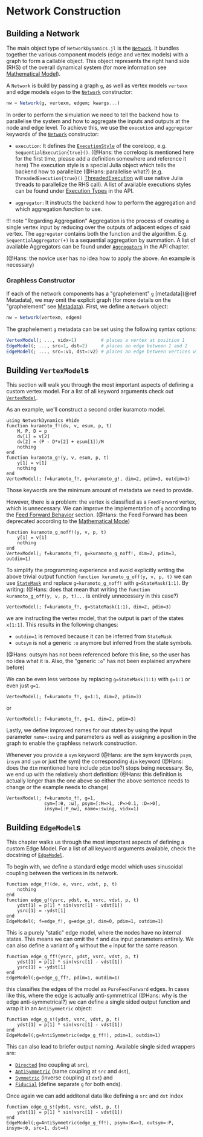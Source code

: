 # Network Construction

## Building a Network
The main object type of `NetworkDynamics.jl` is the [`Network`](@ref). It bundles together the various component models 
(edge and vertex models) with a graph to form a callable object. This object represents the right hand side (RHS) of the 
overall dynamical system (for more information see [Mathematical Model](@ref)).

A `Network` is build by passing a graph `g`, as well as vertex models `vertexm` and edge models `edgem` to the 
[`Network`](@ref) constructor:
```julia
nw = Network(g, vertexm, edgem; kwargs...)
```

In order to perform the simulation we need to tell the backend how to parallelise the system and how to aggregate the
inputs and outputs at the node and edge level. To achieve this, we use the `execution` and `aggregator` keywords of 
the [`Network`](@ref) constructor:

- `execution`:
    It defines the [`ExecutionStyle`](@ref) of the coreloop, e.g. `SequentialExecution{true}()`. 
    (@Hans: the correloop is mentioned here for the first time, please add a definition somewhere and reference it here)
    The execution style is a special Julia object which tells the backend how to parallelize (@Hans: parallelise what?)
    (e.g. `ThreadedExecution{true}()` [ThreadedExecution](@ref) will use native Julia threads to parallelize the RHS call).
    A list of available executions styles can be found under [Execution Types](@ref) in the API.

- `aggregator`:
    It instructs the backend how to perform the aggregation and which aggregation function to use.

!!! note "Regarding Aggregation"
    Aggregation is the process of creating a single vertex input by reducing over the outputs of adjacent edges of 
    said vertex. The `aggregator` contains both the function and the algorithm. E.g. `SequentialAggregator(+)` is a 
    sequential aggregation by summation. A list of available Aggregators can be found under [`Aggregators`](@ref) in the 
    API chapter.

(@Hans: the novice user has no idea how to apply the above. An example is necessary)

### Graphless Constructor
If each of the network components has a "graphelement" `g` [metadata](@ref Metadata), we may omit the explicit graph 
(for more details on the "graphelement" see  [Metadata](@ref)).
First, we define a `Network` object:
```julia
nw = Network(vertexm, edgem)
```
The graphelement `g` metadata can be set using the following syntax options:
```julia
VertexModel(; ..., vidx=1)         # places a vertex at position 1
EdgeModel(; ..., src=1, dst=2)     # places an edge between 1 and 2
EdgeModel(; ..., src=:v1, dst=:v2) # places an edge between vertices with names `:v1` and `:v2`
```

## Building `VertexModel`s
This section will walk you through the most important aspects of defining a custom vertex model. 
For a list of all keyword arguments check out [`VertexModel`](@ref).

As an example, we'll construct a second order kuramoto model.
```@example construction
using NetworkDynamics #hide
function kuramoto_f!(dv, v, esum, p, t)
    M, P, D = p
    dv[1] = v[2]
    dv[2] = (P - D*v[2] + esum[1])/M
    nothing
end
function kuramoto_g!(y, v, esum, p, t)
    y[1] = v[1]
    nothing
end
VertexModel(; f=kuramoto_f!, g=kuramoto_g!, dim=2, pdim=3, outdim=1)
```
Those keywords are the minimum amount of metadata we need to provide.

However, there is a problem: the vertex is classified as a `FeedForward` vertex, which is unnecessary. 
We can improve the implementation of `g` according to the [Feed Forward Behavior](@ref) section. 
(@Hans: the Feed Forward has been deprecated according to the [Mathematical Mode](@ref))
```@example construction
function kuramoto_g_noff!(y, v, p, t)
    y[1] = v[1]
    nothing
end
VertexModel(; f=kuramoto_f!, g=kuramoto_g_noff!, dim=2, pdim=3, outdim=1)
```

To simplify the programming experience and avoid explicitly writing the above trivial output function 
`function kuramoto_g_off(y, v, p, t)` we can use [`StateMask`](@ref) and replace `g=kuramoto_g_noff!` with 
`g=StateMask(1:1)`. By writing:
(@Hans: does that mean that writing the `function kuramoto_g_off(y, v, p, t)...` is entirely unnecessary in this case?)
```@example construction
VertexModel(; f=kuramoto_f!, g=StateMask(1:1), dim=2, pdim=3)
```
we are instructing the vertex model, that the output is part of the states `x[1:1]`.
This results in the following changes:
- `outdim=1` is removed because it can be inferred from `StateMask`
- `outsym` is not a generic `:o` anymore but inferred from the state symbols. 

(@Hans: outsym has not been referenced before this line, so the user has no idea what it is. Also, the "generic `:o`" 
has not been explained anywhere before)

We can be even less verbose by replacing `g=StateMask(1:1)` with `g=1:1` or even just `g=1`.
```@example construction
VertexModel(; f=kuramoto_f!, g=1:1, dim=2, pdim=3)
```
or
```@example construction
VertexModel(; f=kuramoto_f!, g=1, dim=2, pdim=3)
```

Lastly, we define improved names for our states by using the input parameter `name=:swing` and parameters as well as assigning a position in the graph to enable 
the graphless network construction.


Whenever you provide a `sym` keyword (@Hans: are the sym keywords `psym`, `insym` and `sym` or just the sym) the 
corresponding `dim` keyword (@Hans: does the `dim` mentioned here include `pdim` too?) stops being necessary. 
So, we end up with the relatively short definition:
(@Hans: this definition is actually longer than the one above so either the above sentence needs to change or the 
example needs to change)
```@example construction
VertexModel(; f=kuramoto_f!, g=1,
              sym=[:θ, :ω], psym=[:M=>1, :P=>0.1, :D=>0],
              insym=[:P_nw], name=:swing, vidx=1)
```

## Building `EdgeModel`s
This chapter walks us through the most important aspects of defining a custom Edge Model. For a list of all keyword 
arguments available, check the docstring of [`EdgeModel`](@ref).

To begin with, we define a standard edge model which uses sinusoidal coupling between the vertices in its network.
```@example construction
function edge_f!(de, e, vsrc, vdst, p, t)
    nothing
end
function edge_g!(ysrc, ydst, e, vsrc, vdst, p, t)
    ydst[1] = p[1] * sin(vsrc[1] - vdst[1])
    ysrc[1] = -ydst[1]
end
EdgeModel(; f=edge_f!, g=edge_g!, dim=0, pdim=1, outdim=1)
```
This is a purely "static" edge model, where the nodes have no internal states. This means we can omit the `f` and `dim` 
input parameters entirely. We can also define a variant of `g` without the `e` input for the same reason.
```@example construction
function edge_g_ff!(ysrc, ydst, vsrc, vdst, p, t)
    ydst[1] = p[1] * sin(vsrc[1] - vdst[1])
    ysrc[1] = -ydst[1]
end
EdgeModel(;g=edge_g_ff!, pdim=1, outdim=1)
```
this classifies the edges of the model as `PureFeedForward` edges.
In cases like this, where the edge is actually anti-symmetrical (@Hans: why is the edge anti-symmetrical?) we can 
define a single sided output function and wrap it in an `AntiSymmetric` object:
```@example construction
function edge_g_s!(ydst, vsrc, vdst, p, t)
    ydst[1] = p[1] * sin(vsrc[1] - vdst[1])
end
EdgeModel(;g=AntiSymmetric(edge_g_ff!), pdim=1, outdim=1)
```
This can also lead to briefer output naming. Available single sided wrappers are:
- [`Directed`](@ref) (no coupling at `src`),
- [`AntiSymmetric`](@ref) (same coupling at `src` and `dst`),
- [`Symmetric`](@ref) (inverse coupling at `dst`) and
- [`Fiducial`](@ref) (define separate `g` for both ends).

Once again we can add additonal data like defining a `src` and `dst` index
```@example construction
function edge_g_s!(ydst, vsrc, vdst, p, t)
    ydst[1] = p[1] * sin(vsrc[1] - vdst[1])
end
EdgeModel(;g=AntiSymmetric(edge_g_ff!), psym=:K=>1, outsym=:P, insym=:θ, src=1, dst=4)
```
